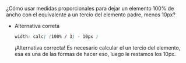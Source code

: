¿Cómo usar medidas proporcionales para dejar un elemento 100% de ancho con el equivalente a un tercio del elemento padre, menos 10px?

- Alternativa correta
    
    ```css
    width: calc( (100% / 3) - 10px )
    ```
    
    ¡Alternativa correcta! Es necesario calcular el un tercio del elemento, esa es una de las formas de hacer eso, luego le restamos los 10px.